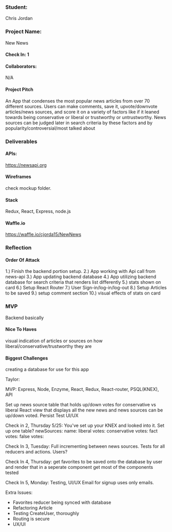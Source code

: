 ### Student:
Chris Jordan

### Project Name:  
New News


#### Check In: 1  

#### Collaborators:  
N/A

#### Project Pitch  
An App that condenses the most popular news articles from over 70 different sources. Users can make comments, save it, upvote/downvote articles/news sources, and score it on a variety of factors like if it leaned towards being conservative or liberal or trustworthy or untrustworthy. News sources can be judged later in search criteria by these factors and by popularity/controversial/most talked about
### Deliverables  

#### APIs:  
https://newsapi.org

#### Wireframes  
check mockup folder.

#### Stack
Redux, React, Express, node.js

#### Waffle.io
https://waffle.io/cjorda15/NewNews
### Reflection  

#### Order Of Attack  
1.) Finish the backend portion setup.
2.) App working with Api call from news-api
3.) App updating backend database
4.) App utilizing backend database for search criteria that renders list differently
5.) stats shown on card
6.) Setup React Router
7.) User Sign-in/log-in/log-out
8.) Setup Articles to be saved
9.) setup comment section
10.) visual effects of stats on card


### MVP
Backend basically

#### Nice To Haves   
visual indication of articles or sources on how liberal/conservative/trustworthy they are

#### Biggest Challenges  
creating a database for use for this app

Taylor:

MVP:
Express, Node, Enzyme, React, Redux, React-router, PSQL(KNEX), API

Set up news source table that holds up/down votes for conservative vs liberal
React view that displays all the new news and news sources can be up/down voted. Persist
Test
UI/UX

Check in 2, Thursday 5/25:
You've set up your KNEX and looked into it. Set up one table?
newSources:
  name:
  liberal votes:
  conservative votes:
  fact votes:
  false votes:

Check In 3, Tuesday:
  Full incrementing between news sources.
  Tests for all reducers and actions.
  Users?

Check In 4, Thursday:
 get favorites to be saved onto the database by user and render that in a seperate component
 get most of the components tested

 Check In 5, Monday:
 Testing, UI/UX
 Email for signup uses only emails.

Extra Issues:
* Favorites reducer being synced with database
* Refactoring Article
* Testing CreateUser, thoroughly
* Routing is secure
* UX/UI
